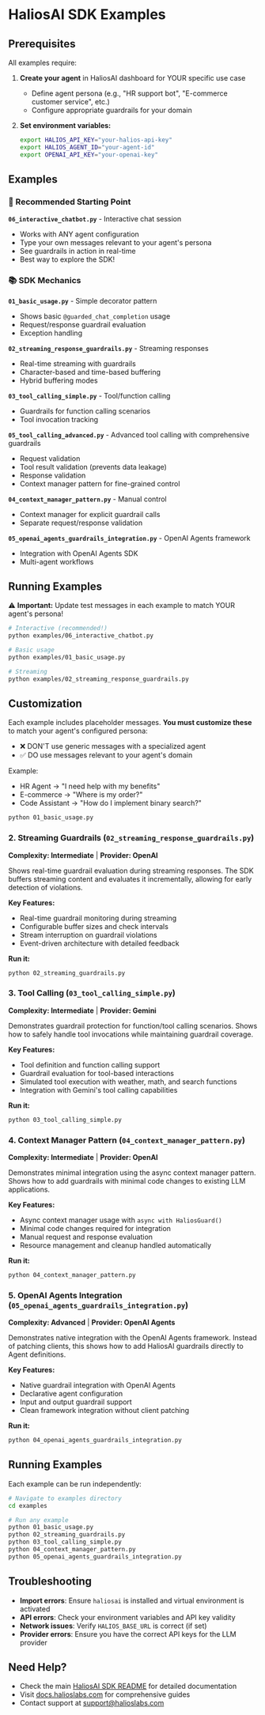 # HaliosAI SDK Examples

## Prerequisites

All examples require:

1. **Create your agent** in HaliosAI dashboard for YOUR specific use case
   - Define agent persona (e.g., "HR support bot", "E-commerce customer service", etc.)
   - Configure appropriate guardrails for your domain

2. **Set environment variables:**
   ```bash
   export HALIOS_API_KEY="your-halios-api-key"
   export HALIOS_AGENT_ID="your-agent-id"
   export OPENAI_API_KEY="your-openai-key"
   ```

## Examples

### 🚀 Recommended Starting Point

**`06_interactive_chatbot.py`** - Interactive chat session
- Works with ANY agent configuration
- Type your own messages relevant to your agent's persona
- See guardrails in action in real-time
- Best way to explore the SDK!

### 📚 SDK Mechanics

**`01_basic_usage.py`** - Simple decorator pattern
- Shows basic `@guarded_chat_completion` usage
- Request/response guardrail evaluation
- Exception handling

**`02_streaming_response_guardrails.py`** - Streaming responses
- Real-time streaming with guardrails
- Character-based and time-based buffering
- Hybrid buffering modes

**`03_tool_calling_simple.py`** - Tool/function calling
- Guardrails for function calling scenarios
- Tool invocation tracking

**`05_tool_calling_advanced.py`** - Advanced tool calling with comprehensive guardrails
- Request validation
- Tool result validation (prevents data leakage)
- Response validation
- Context manager pattern for fine-grained control

**`04_context_manager_pattern.py`** - Manual control
- Context manager for explicit guardrail calls
- Separate request/response validation

**`05_openai_agents_guardrails_integration.py`** - OpenAI Agents framework
- Integration with OpenAI Agents SDK
- Multi-agent workflows

## Running Examples

⚠️  **Important:** Update test messages in each example to match YOUR agent's persona!

```bash
# Interactive (recommended!)
python examples/06_interactive_chatbot.py

# Basic usage
python examples/01_basic_usage.py

# Streaming
python examples/02_streaming_response_guardrails.py
```

## Customization

Each example includes placeholder messages. **You must customize these** to match your agent's configured persona:

- ❌ DON'T use generic messages with a specialized agent
- ✅ DO use messages relevant to your agent's domain

Example:
- HR Agent → "I need help with my benefits"
- E-commerce → "Where is my order?"
- Code Assistant → "How do I implement binary search?"
```bash
python 01_basic_usage.py
```

### 2. Streaming Guardrails (`02_streaming_response_guardrails.py`)
**Complexity: Intermediate** | **Provider: OpenAI**

Shows real-time guardrail evaluation during streaming responses. The SDK buffers streaming content and evaluates it incrementally, allowing for early detection of violations.

**Key Features:**
- Real-time guardrail monitoring during streaming
- Configurable buffer sizes and check intervals
- Stream interruption on guardrail violations
- Event-driven architecture with detailed feedback

**Run it:**
```bash
python 02_streaming_guardrails.py
```

### 3. Tool Calling (`03_tool_calling_simple.py`)
**Complexity: Intermediate** | **Provider: Gemini**

Demonstrates guardrail protection for function/tool calling scenarios. Shows how to safely handle tool invocations while maintaining guardrail coverage.

**Key Features:**
- Tool definition and function calling support
- Guardrail evaluation for tool-based interactions
- Simulated tool execution with weather, math, and search functions
- Integration with Gemini's tool calling capabilities

**Run it:**
```bash
python 03_tool_calling_simple.py
```

### 4. Context Manager Pattern (`04_context_manager_pattern.py`)
**Complexity: Intermediate** | **Provider: OpenAI**

Demonstrates minimal integration using the async context manager pattern. Shows how to add guardrails with minimal code changes to existing LLM applications.

**Key Features:**
- Async context manager usage with `async with HaliosGuard()`
- Minimal code changes required for integration
- Manual request and response evaluation
- Resource management and cleanup handled automatically

**Run it:**
```bash
python 04_context_manager_pattern.py
```

### 5. OpenAI Agents Integration (`05_openai_agents_guardrails_integration.py`)
**Complexity: Advanced** | **Provider: OpenAI Agents**

Demonstrates native integration with the OpenAI Agents framework. Instead of patching clients, this shows how to add HaliosAI guardrails directly to Agent definitions.

**Key Features:**
- Native guardrail integration with OpenAI Agents
- Declarative agent configuration
- Input and output guardrail support
- Clean framework integration without client patching

**Run it:**
```bash
python 04_openai_agents_guardrails_integration.py
```

## Running Examples

Each example can be run independently:

```bash
# Navigate to examples directory
cd examples

# Run any example
python 01_basic_usage.py
python 02_streaming_guardrails.py
python 03_tool_calling_simple.py
python 04_context_manager_pattern.py
python 05_openai_agents_guardrails_integration.py

```


## Troubleshooting

- **Import errors**: Ensure `haliosai` is installed and virtual environment is activated
- **API errors**: Check your environment variables and API key validity
- **Network issues**: Verify `HALIOS_BASE_URL` is correct (if set)
- **Provider errors**: Ensure you have the correct API keys for the LLM provider

## Need Help?

- Check the main [HaliosAI SDK README](../README.md) for detailed documentation
- Visit [docs.halioslabs.com](https://docs.halioslabs.com) for comprehensive guides
- Contact support at [support@halioslabs.com](mailto:support@halioslabs.com)
